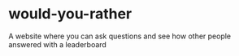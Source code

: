 # would-you-rather
A website where you can ask questions and see how other people answered with a leaderboard 
